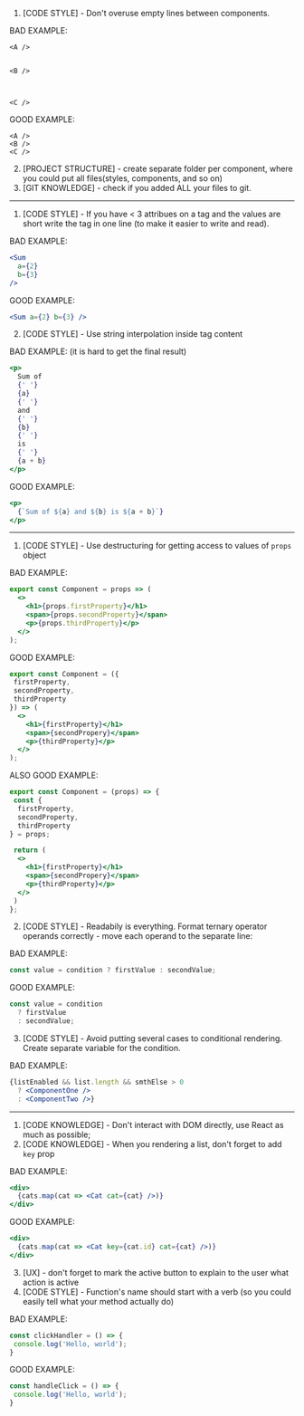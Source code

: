 1. [CODE STYLE] - Don't overuse empty lines between components.

BAD EXAMPLE:
```
<A />


<B />



<C />
```

GOOD EXAMPLE:
```
<A />
<B />
<C />
```

2. [PROJECT STRUCTURE] - create separate folder per component, where you could put all files(styles, components, and so on)
3. [GIT KNOWLEDGE] - check if you added ALL your files to git.
---
1. [CODE STYLE] - If you have < 3 attribues on a tag and the values are short 
write the tag in one line (to make it easier to write and read).

BAD EXAMPLE:
```jsx
<Sum
  a={2}
  b={3}
/>
```

GOOD EXAMPLE:
```jsx
<Sum a={2} b={3} />
```

2. [CODE STYLE] - Use string interpolation inside tag content

BAD EXAMPLE: (it is hard to get the final result)
```jsx
<p>
  Sum of
  {' '}
  {a}
  {' '}
  and
  {' '}
  {b}
  {' '}
  is
  {' '}
  {a + b}
</p>
```
  
GOOD EXAMPLE:
```jsx
<p>
  {`Sum of ${a} and ${b} is ${a + b}`}
</p>
 ```
---
1. [CODE STYLE] - Use destructuring for getting access to values of `props` object

BAD EXAMPLE:
```jsx
export const Component = props => (
  <>
    <h1>{props.firstProperty}</h1>
    <span>{props.secondProperty}</span>
    <p>{props.thirdProperty}</p>
  </>
);
```

GOOD EXAMPLE:
```jsx
export const Component = ({
 firstProperty,
 secondProperty,
 thirdProperty
}) => (
  <>
    <h1>{firstProperty}</h1>
    <span>{secondPropery}</span>
    <p>{thirdProperty}</p>
  </>
);
```

ALSO GOOD EXAMPLE: 

```jsx
export const Component = (props) => {
 const {
  firstProperty,
  secondProperty,
  thirdProperty
} = props; 

 return (
  <>
    <h1>{firstProperty}</h1>
    <span>{secondPropery}</span>
    <p>{thirdProperty}</p>
  </>
 )
};
```
2. [CODE STYLE] - Readabily is everything. Format ternary operator operands correctly - move each operand to the separate line:

BAD EXAMPLE:
```jsx
const value = condition ? firstValue : secondValue;
```

GOOD EXAMPLE:
```jsx
const value = condition 
  ? firstValue 
  : secondValue;
```


3. [CODE STYLE] - Avoid putting several cases to conditional rendering. Create separate variable for the condition.

BAD EXAMPLE:
```jsx
{listEnabled && list.length && smthElse > 0 
  ? <ComponentOne />
  : <ComponentTwo />}
```
---
1. [CODE KNOWLEDGE] - Don't interact with DOM directly, use React as much as possible;
2. [CODE KNOWLEDGE] - When you rendering a list, don't forget to add `key` prop

BAD EXAMPLE:
```jsx
<div>
  {cats.map(cat => <Cat cat={cat} />)}
</div>
```

GOOD EXAMPLE:
```jsx
<div>
  {cats.map(cat => <Cat key={cat.id} cat={cat} />)}
</div>
```
3. [UX] - don't forget to mark the active button to explain to the user what action is active
4. [CODE STYLE] - Function's name should start with a verb (so you could easily tell what your method actually do)

BAD EXAMPLE:
```jsx
const clickHandler = () => {
 console.log('Hello, world');
}
```

GOOD EXAMPLE:
```jsx
const handleClick = () => {
 console.log('Hello, world');
}
```

